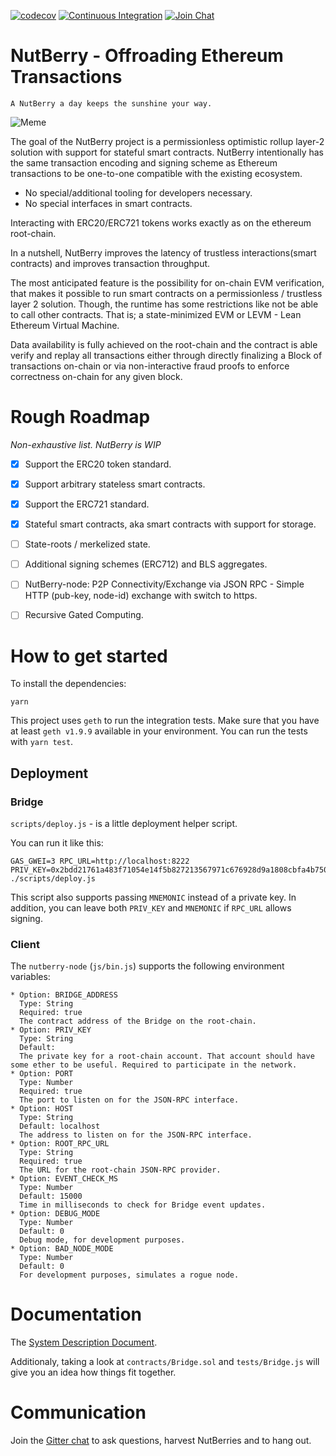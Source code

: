 [![codecov](https://codecov.io/gh/NutBerry/stack/branch/master/graph/badge.svg)](https://codecov.io/gh/NutBerry/stack)
[![Continuous Integration](https://github.com/NutBerry/stack/workflows/Continuous%20Integration/badge.svg?branch=master)](https://github.com/NutBerry/stack/actions?query=workflow%3A%22Continuous+Integration%22+branch%3Amaster)
[![Join Chat](https://badges.gitter.im/Join%20Chat.svg)](https://gitter.im/NutBerry/community)

# NutBerry - Offroading Ethereum Transactions
`A NutBerry a day keeps the sunshine your way.`

![Meme](https://nutberry.github.io/assets/minion.jpg)

The goal of the NutBerry project is a permissionless optimistic rollup layer-2 solution with support for stateful smart contracts.
NutBerry intentionally has the same transaction encoding and signing scheme as Ethereum transactions to be one-to-one compatible with the existing ecosystem.

* No special/additional tooling for developers necessary.
* No special interfaces in smart contracts.

Interacting with ERC20/ERC721 tokens works exactly as on the ethereum root-chain.

In a nutshell, NutBerry improves the latency of trustless interactions(smart contracts) and improves transaction throughput.

The most anticipated feature is the possibility for on-chain EVM verification, that makes it possible to
run smart contracts on a permissionless / trustless layer 2 solution.
Though, the runtime has some restrictions like not be able to call other contracts.
That is; a state-minimized EVM or LEVM - Lean Ethereum Virtual Machine.

Data availability is fully achieved on the root-chain and the contract is able verify and replay
all transactions either through directly finalizing a Block of transactions on-chain or via non-interactive fraud proofs to enforce correctness on-chain for any given block.

# Rough Roadmap

*Non-exhaustive list. NutBerry is WIP*

- [x] Support the ERC20 token standard.
- [x] Support arbitrary stateless smart contracts.
- [x] Support the ERC721 standard.
- [x] Stateful smart contracts, aka smart contracts with support for storage.
- [ ] State-roots / merkelized state.
- [ ] Additional signing schemes (ERC712) and BLS aggregates.
- [ ] NutBerry-node: P2P Connectivity/Exchange via JSON RPC - Simple HTTP (pub-key, node-id) exchange with switch to https.
- [ ] Recursive Gated Computing.


# How to get started

To install the dependencies:
```
yarn
```
This project uses `geth` to run the integration tests.
Make sure that you have at least `geth v1.9.9` available in your environment.
You can run the tests with `yarn test`.

## Deployment
### Bridge

`scripts/deploy.js` - is a little deployment helper script.

You can run it like this:
```
GAS_GWEI=3 RPC_URL=http://localhost:8222 PRIV_KEY=0x2bdd21761a483f71054e14f5b827213567971c676928d9a1808cbfa4b7501200 ./scripts/deploy.js
```
This script also supports passing `MNEMONIC` instead of a private key.
In addition, you can leave both `PRIV_KEY` and `MNEMONIC` if `RPC_URL` allows signing.

### Client

The `nutberry-node` (`js/bin.js`) supports the following environment variables:

```
* Option: BRIDGE_ADDRESS
  Type: String
  Required: true
  The contract address of the Bridge on the root-chain.
* Option: PRIV_KEY
  Type: String
  Default:
  The private key for a root-chain account. That account should have some ether to be useful. Required to participate in the network.
* Option: PORT
  Type: Number
  Required: true
  The port to listen on for the JSON-RPC interface.
* Option: HOST
  Type: String
  Default: localhost
  The address to listen on for the JSON-RPC interface.
* Option: ROOT_RPC_URL
  Type: String
  Required: true
  The URL for the root-chain JSON-RPC provider.
* Option: EVENT_CHECK_MS
  Type: Number
  Default: 15000
  Time in milliseconds to check for Bridge event updates.
* Option: DEBUG_MODE
  Type: Number
  Default: 0
  Debug mode, for development purposes.
* Option: BAD_NODE_MODE
  Type: Number
  Default: 0
  For development purposes, simulates a rogue node.
```

# Documentation

The [System Description Document](https://github.com/NutBerry/stack/blob/master/docs/SystemDescriptionDocument.md).

Additionaly, taking a look at `contracts/Bridge.sol` and `tests/Bridge.js` will give you an idea how things fit together.

# Communication

Join the [Gitter chat](https://gitter.im/NutBerry/community) to ask questions, harvest NutBerries and to hang out.
